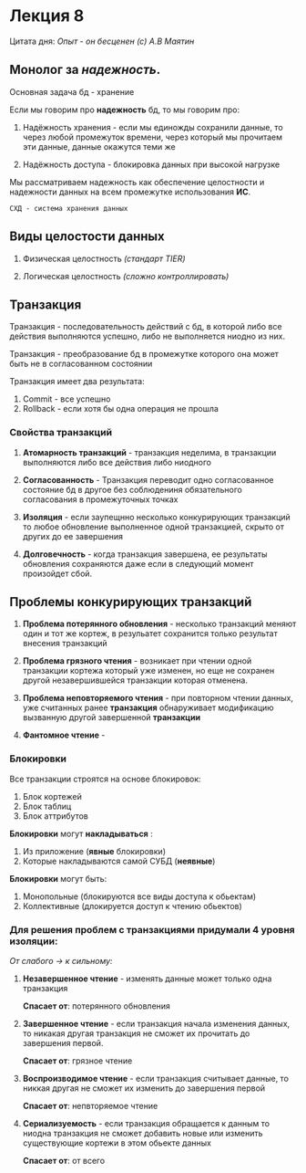 # Лекция 8

Цитата дня:
 _Опыт - он бесценен (с) А.В Маятин_

## Монолог за _надежность_.

Основная задача бд - хранение

Если мы говорим про **надежность** бд, то мы говорим про:

1. Надёжность хранения - если мы единожды сохранили данные, то через любой промежуток времени, через который мы прочитаем эти данные, данные окажутся теми же

2. Надёжность доступа - блокировка данных при высокой нагрузке

Мы рассматриваем надежность как обеспечение целостности и надежности данных на всем промежутке использования **ИС**.

    СХД - система хранения данных

## Виды целостости данных

1. Физическая целостность _(стандарт TIER)_

2. Логическая целостность _(сложно контроллировать)_


## Транзакция

Транзакция - последовательность действий с бд, в которой либо все действия выполняются успешно, либо не выполняется ниодно из них.

Транзакция - преобразование бд в промежутке которого она может быть не в согласованном состоянии

Транзакция имеет два результата:

1) Commit - все успешно
2) Rollback - если хотя бы одна операция не прошла

### Свойства транзакций

1) **Атомарность транзакций** - транзакция неделима, в транзакции выполняются либо все действия либо ниодного

2) **Согласованность** - Транзакция переводит одно согласованное состояние бд в другое без соблюдениня обязательного согласования в промежуточных точках

3) **Изоляция** - если заупещнно несколько конкурирующих транзакций то любое обновление выполненное одной транзакцией, скрыто от других до ее завершения

4) **Долговечность** - когда транзакция завершена, ее результаты обновления сохраняются даже если в следующий момент произойдет сбой.

## Проблемы конкурирующих транзакций

1) **Проблема потерянного обновления** - несколько транзакций меняют один и тот же кортеж, в резульатет сохранится только результат внесения транзакций

2) **Проблема грязного чтения** - возникает при чтении одной транзакции кортежа который уже изменен, но еще не сохранен другой незавершившейся транзакции которая отменена.

3) **Проблема неповторяемого чтения** - при повторном чтении данных, уже считанных ранее **транзакция** обнаруживает модификацию вызванную другой завершенной **транзакции**

4) **Фантомное чтение** - 


### Блокировки 

Все транзакции строятся на основе блокировок:

1) Блок кортежей
2) Блок таблиц
3) Блок аттрибутов 

**Блокировки** могут **накладываться** :

1) Из приложение (**явные** блокировки) 
2) Которые накладываются самой СУБД (**неявные**)

**Блокировки** могут быть:

1) Монопольные (блокируются все виды доступа к обьектам)
2) Коллективные (длокируется доступ к чтению обьектов)

### Для решения проблем с транзакциями придумали 4 уровня изоляции:

_От слабого -> к сильному:_

1) **Незавершенное чтение** - изменять данные может только одна транзакция 

    **Спасает от**: потерянного обновления

2) **Завершенное чтение** - если транзакция начала изменения данных, то никакая другая транзакция не сможет их прочитать до завершения первой.

    **Спасает от**: грязное чтение

3) **Воспроизводимое чтение** - если транзакция считывает данные, то никкая другая не сможет их изменить до завершения первой

    **Спасает от**: непвторяемое чтение
4) **Сериализуемость** - если транзакция обращается к данным то ниодна транзакция не сможет добавить новые или изменить существующие кортежи в этом обьекте данных

    **Спасает от**: от всего

